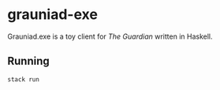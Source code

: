 # grauniad-exe

Grauniad.exe is a toy client for *The Guardian* written in Haskell.

## Running

`stack run`